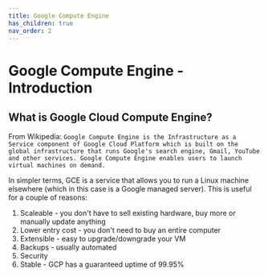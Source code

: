 ```yaml
---
title: Google Compute Engine
has_children: true
nav_order: 2
---
```


# Google Compute Engine - Introduction

## What is Google Cloud Compute Engine?

From Wikipedia:
`Google Compute Engine is the Infrastructure as a Service component of Google Cloud Platform which is built on the global infrastructure that runs Google's search engine, Gmail, YouTube and other services. Google Compute Engine enables users to launch virtual machines on demand.`

In simpler terms, GCE is a service that allows you to run a Linux machine elsewhere (which in this case is a Google managed server).
This is useful for a couple of reasons:

1. Scaleable - you don't have to sell existing hardware, buy more or manually update anything
2. Lower entry cost - you don't need to buy an entire computer
3. Extensible - easy to upgrade/downgrade your VM
4. Backups - usually automated
5. Security
6. Stable - GCP has a guaranteed uptime of 99.95%
